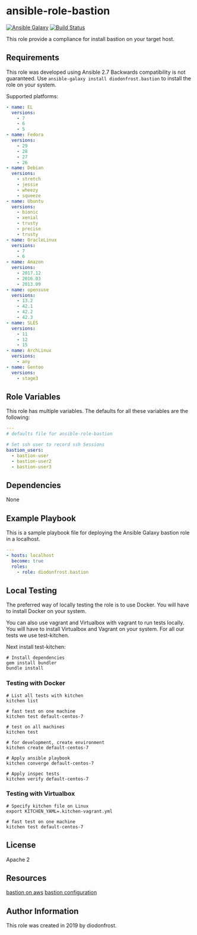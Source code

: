 # ansible-role-bastion

[![Ansible Galaxy](https://img.shields.io/badge/galaxy-diodonfrost.bastion-660198.svg)](https://galaxy.ansible.com/diodonfrost/bastion)
[![Build Status](https://travis-ci.org/diodonfrost/ansible-role-bastion.svg?branch=master)](https://travis-ci.org/diodonfrost/ansible-role-bastion)


This role provide a compliance for install bastion on your target host.

## Requirements

This role was developed using Ansible 2.7 Backwards compatibility is not guaranteed.
Use `ansible-galaxy install diodonfrost.bastion` to install the role on your system.

Supported platforms:

```yaml
- name: EL
  versions:
    - 7
    - 6
    - 5
- name: Fedora
  versions:
    - 29
    - 28
    - 27
    - 26
- name: Debian
  versions:
    - stretch
    - jessie
    - wheezy
    - squeeze
- name: Ubuntu
  versions:
    - bionic
    - xenial
    - trusty
    - precise
    - trusty
- name: OracleLinux
  versions:
    - 7
    - 6
- name: Amazon
  versions:
    - 2017.12
    - 2016.03
    - 2013.09
- name: opensuse
  versions:
    - 13.2
    - 42.1
    - 42.2
    - 42.3
- name: SLES
  versions:
    - 11
    - 12
    - 15
- name: ArchLinux
  versions:
    - any
- name: Gentoo
  versions:
    - stage3
```

## Role Variables

This role has multiple variables. The defaults for all these variables are the following:

```yaml
---
# defaults file for ansible-role-bastion

# Set ssh user to record ssh Sessions
bastion_users:
  - bastion-user
  - bastion-user2
  - bastion-user3
```

## Dependencies

None

## Example Playbook

This is a sample playbook file for deploying the Ansible Galaxy bastion role in a localhost.

```yaml
---
- hosts: localhost
  become: true
  roles:
    - role: diodonfrost.bastion
```

## Local Testing

The preferred way of locally testing the role is to use Docker. You will have to install Docker on your system.

You can also use vagrant and Virtualbox with vagrant to run tests locally. You will have to install Virtualbox and Vagrant on your system. For all our tests we use test-kitchen.

Next install test-kitchen:

```shell
# Install dependencies
gem install bundler
bundle install
```

### Testing with Docker

```shell
# List all tests with kitchen
kitchen list

# fast test on one machine
kitchen test default-centos-7

# test on all machines
kitchen test

# for development, create environment
kitchen create default-centos-7

# Apply ansible playbook
kitchen converge default-centos-7

# Apply inspec tests
kitchen verify default-centos-7
```

### Testing with Virtualbox

```shell
# Specify kitchen file on Linux
export KITCHEN_YAML=.kitchen-vagrant.yml

# fast test on one machine
kitchen test default-centos-7
```

## License

Apache 2

## Resources

[bastion on aws](https://docs.aws.amazon.com/quickstart/latest/linux-bastion/architecture.html)
[bastion configuration](https://aws.amazon.com/blogs/security/how-to-record-ssh-sessions-established-through-a-bastion-host/)

## Author Information

This role was created in 2019 by diodonfrost.
